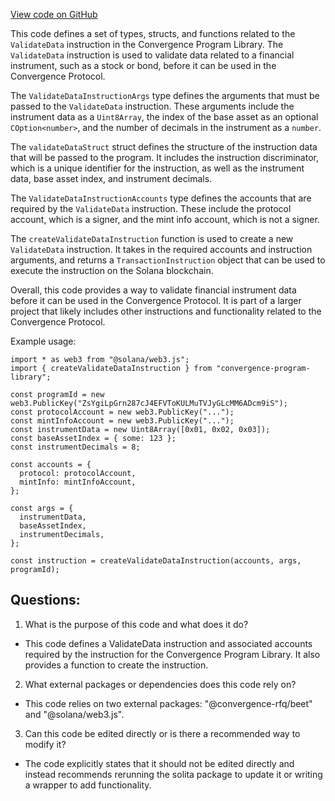 [View code on GitHub](https://github.com/convergence-rfq/convergence-program-library/spot-instrument/js/generated/instructions/validateData.ts)

This code defines a set of types, structs, and functions related to the `ValidateData` instruction in the Convergence Program Library. The `ValidateData` instruction is used to validate data related to a financial instrument, such as a stock or bond, before it can be used in the Convergence Protocol. 

The `ValidateDataInstructionArgs` type defines the arguments that must be passed to the `ValidateData` instruction. These arguments include the instrument data as a `Uint8Array`, the index of the base asset as an optional `COption<number>`, and the number of decimals in the instrument as a `number`. 

The `validateDataStruct` struct defines the structure of the instruction data that will be passed to the program. It includes the instruction discriminator, which is a unique identifier for the instruction, as well as the instrument data, base asset index, and instrument decimals. 

The `ValidateDataInstructionAccounts` type defines the accounts that are required by the `ValidateData` instruction. These include the protocol account, which is a signer, and the mint info account, which is not a signer. 

The `createValidateDataInstruction` function is used to create a new `ValidateData` instruction. It takes in the required accounts and instruction arguments, and returns a `TransactionInstruction` object that can be used to execute the instruction on the Solana blockchain. 

Overall, this code provides a way to validate financial instrument data before it can be used in the Convergence Protocol. It is part of a larger project that likely includes other instructions and functionality related to the Convergence Protocol. 

Example usage:

```
import * as web3 from "@solana/web3.js";
import { createValidateDataInstruction } from "convergence-program-library";

const programId = new web3.PublicKey("ZsYgiLpGrn287cJ4EFVToKULMuTVJyGLcMM6ADcm9iS");
const protocolAccount = new web3.PublicKey("...");
const mintInfoAccount = new web3.PublicKey("...");
const instrumentData = new Uint8Array([0x01, 0x02, 0x03]);
const baseAssetIndex = { some: 123 };
const instrumentDecimals = 8;

const accounts = {
  protocol: protocolAccount,
  mintInfo: mintInfoAccount,
};

const args = {
  instrumentData,
  baseAssetIndex,
  instrumentDecimals,
};

const instruction = createValidateDataInstruction(accounts, args, programId);
```
## Questions: 
 1. What is the purpose of this code and what does it do?
- This code defines a ValidateData instruction and associated accounts required by the instruction for the Convergence Program Library. It also provides a function to create the instruction.

2. What external packages or dependencies does this code rely on?
- This code relies on two external packages: "@convergence-rfq/beet" and "@solana/web3.js".

3. Can this code be edited directly or is there a recommended way to modify it?
- The code explicitly states that it should not be edited directly and instead recommends rerunning the solita package to update it or writing a wrapper to add functionality.